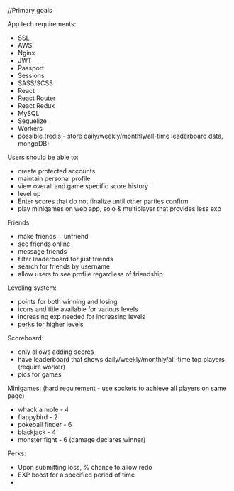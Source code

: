 //Primary goals


App tech requirements: 
- SSL
- AWS
- Nginx
- JWT
- Passport
- Sessions
- SASS/SCSS
- React
- React Router
- React Redux
- MySQL
- Sequelize
- Workers
- possible (redis - store daily/weekly/monthly/all-time leaderboard data, mongoDB)


Users should be able to:
- create protected accounts
- maintain personal profile
- view overall and game specific score history
- level up
- Enter scores that do not finalize until other parties confirm
- play minigames on web app, solo & multiplayer that provides less exp


Friends:
- make friends + unfriend
- see friends online
- message friends
- filter leaderboard for just friends
- search for friends by username
- allow users to see profile regardless of friendship


Leveling system:
- points for both winning and losing
- icons and title available for various levels
- increasing exp needed for increasing levels
- perks for higher levels


Scoreboard:
- only allows adding scores
- have leaderboard that shows daily/weekly/monthly/all-time top players (require worker)
- pics for games


Minigames: (hard requirement - use sockets to achieve all players on same page)
- whack a mole - 4
- flappybird - 2
- pokeball finder - 6
- blackjack - 4
- monster fight - 6 (damage declares winner)


Perks:
- Upon submitting loss, % chance to allow redo
- EXP boost for a specified period of time
- 






